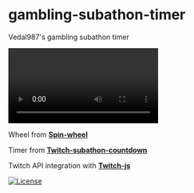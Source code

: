 <h1>gambling-subathon-timer</h1>
 Vedal987's gambling subathon timer

[<video src='/img/demo_video.mov'></video>](https://github.com/user-attachments/assets/e5079fc6-b94e-4500-a35e-806cbd54257d)

Wheel from **[Spin-wheel](https://github.com/CrazyTim/spin-wheel)**

Timer from **[Twitch-subathon-countdown](https://github.com/JayexDesigns/twitch-subathon-countdown)**

Twitch API integration with **[Twitch-js](https://github.com/twitch-js/twitch-js)**


[![License](https://img.shields.io/badge/license-MIT-blue)](#license "View license")

